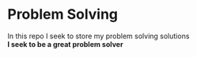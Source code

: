 # Problem Solving
In this repo I seek to store my problem solving solutions
<br/>
<b>I seek to be a great problem solver</b>
